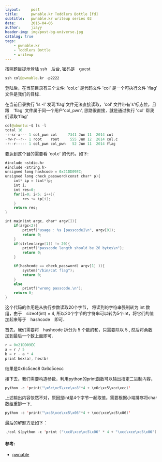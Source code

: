 ```yaml
---
layout:     post
title:      pwnable.kr Toddlers Bottle [fd] 
subtitle:   pwnable.kr writeup series 02
date:       2016-04-06
author:     jiayy
header-img: img/post-bg-universe.jpg
catalog: true
tags:
    - pwnable.kr
    - Toddlers Bottle
    - writeup
---
```


按照题目提示登陆 ssh　后台, 密码是　guest

```swift
ssh col@pwnable.kr -p2222
```
登陆后，在当前目录有三个文件: 
'col.c' 是代码文件
'col' 是一个可执行文件
'flag' 文件是我们的目标．

在当前目录执行 'ls -l' 
发现'flag'文件无法直接读取，'col' 文件带有's'标志位，且跟　'flag' 文件属于同一个用户'col_pwn', 思路很直接，就是通过执行 'col' 帮我们读取'flag'

```swift
col@ubuntu:~$ ls -l
total 16
-r-sr-x--- 1 col_pwn col     7341 Jun 11  2014 col
-rw-r--r-- 1 root    root     555 Jun 12  2014 col.c
-r--r----- 1 col_pwn col_pwn   52 Jun 11  2014 flag
```

要达到这个目的需要看 'col.c' 的代码，如下:

```swift
#include <stdio.h>
#include <string.h>
unsigned long hashcode = 0x21DD09EC;
unsigned long check_password(const char* p){
	int* ip = (int*)p;
	int i;
	int res=0;
	for(i=0; i<5; i++){
		res += ip[i];
	}
	return res;
}

int main(int argc, char* argv[]){
	if(argc<2){
		printf("usage : %s [passcode]\n", argv[0]);
		return 0;
	}
	if(strlen(argv[1]) != 20){
		printf("passcode length should be 20 bytes\n");
		return 0;
	}

	if(hashcode == check_password( argv[1] )){
		system("/bin/cat flag");
		return 0;
	}
	else
		printf("wrong passcode.\n");
	return 0;
}
```

这个代码的作用是从执行参数读取20个字节，
将读到的字符串强制转为 int 数组，由于　sizeof(int) = 4, 
所以20个字节的字符串可以转为5个int，将它们的值加起来等于　hashcode　即可．

首先，我们需要将　hashcode 拆分为 5 个数的和，只需要除以 5 , 然后将余数
加到最后一个数上面即可．

```swift
r = 0x21DD09EC
a = r / 5
b = r - a * 4
print hex(a), hex(b)
```

结果是0x6c5cec8 0x6c5cecc

接下去，我们需要构造参数，利用python的print函数可以输出指定二进制内容，

```swift
python -c 'print("\x6c\xc5\xce\xc8"*4 + \x6c\xc5\xce\xcc)'
```
上述输出内容依然不对，原因是int是4个字节一起取值，需要根据小端排序将char数组重排一下,

```swift
python -c 'print("\xc8\xce\xc5\x06"*4 + \xcc\xce\xc5\x06)'
```

最后的解题方法如下：

```swift
./col $(python -c 'print ("\xc8\xce\xc5\x06" * 4 + "\xcc\xce\xc5\x06")')
```

#### 参考:

- [pwnable](http://pwnable.kr/play.php)

